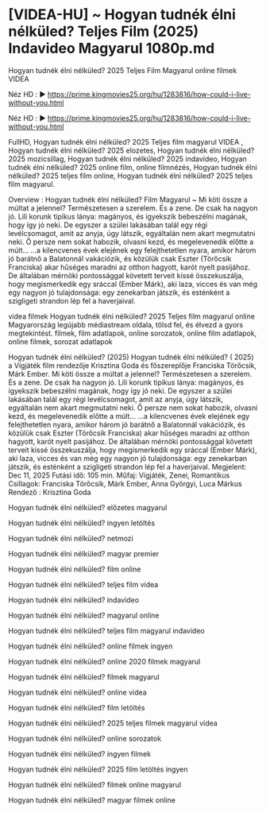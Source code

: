#  [VIDEA-HU] ~ Hogyan tudnék élni nélküled? Teljes Film (2025) Indavideo Magyarul 1080p.md

Hogyan tudnék élni nélküled? 2025 Teljes Film Magyarul online filmek VIDEA

Néz HD : ▶️ https://prime.kingmovies25.org/hu/1283816/how-could-i-live-without-you.html

Néz HD : ▶️ https://prime.kingmovies25.org/hu/1283816/how-could-i-live-without-you.html

FullHD, Hogyan tudnék élni nélküled? 2025 Teljes film magyarul VIDEA , Hogyan tudnék élni nélküled? 2025 elozetes, Hogyan tudnék élni nélküled? 2025 mozicsillag, Hogyan tudnék élni nélküled? 2025 indavideo, Hogyan tudnék élni nélküled? 2025 online film, online filmnézés, Hogyan tudnék élni nélküled? 2025 teljes film online, Hogyan tudnék élni nélküled? 2025 teljes film magyarul.

Overview : Hogyan tudnék élni nélküled? Film Magyarul ~ Mi köti össze a múltat a jelennel? Természetesen a szerelem. És a zene. De csak ha nagyon jó. Lili korunk tipikus lánya: magányos, és igyekszik bebeszélni magának, hogy így jó neki. De egyszer a szülei lakásában talál egy régi levélcsomagot, amit az anyja, úgy látszik, egyáltalán nem akart megmutatni neki. Ő persze nem sokat habozik, olvasni kezd, és megelevenedik előtte a múlt… …a kilencvenes évek elejének egy felejthetetlen nyara, amikor három jó barátnő a Balatonnál vakációzik, és közülük csak Eszter (Törőcsik Franciska) akar hűséges maradni az otthon hagyott, karót nyelt pasijához. De általában mérnöki pontossággal követett terveit kissé összekuszálja, hogy megismerkedik egy sráccal (Ember Márk), aki laza, vicces és van még egy nagyon jó tulajdonsága: egy zenekarban játszik, és esténként a szigligeti strandon lép fel a haverjaival.

videa filmek Hogyan tudnék élni nélküled? 2025 Teljes film magyarul online Magyarország legújabb médiastream oldala, tölsd fel, és élvezd a gyors megtekintést. filmek, film adatlapok, online sorozatok, online film adatlapok, online filmek, sorozat adatlapok

Hogyan tudnék élni nélküled? (2025)
Hogyan tudnék élni nélküled? ( 2025) a Vígjáték film rendezője Krisztina Goda és főszereplője Franciska Törőcsik, Márk Ember. Mi köti össze a múltat a jelennel? Természetesen a szerelem. És a zene. De csak ha nagyon jó. Lili korunk tipikus lánya: magányos, és igyekszik bebeszélni magának, hogy így jó neki. De egyszer a szülei lakásában talál egy régi levélcsomagot, amit az anyja, úgy látszik, egyáltalán nem akart megmutatni neki. Ő persze nem sokat habozik, olvasni kezd, és megelevenedik előtte a múlt… …a kilencvenes évek elejének egy felejthetetlen nyara, amikor három jó barátnő a Balatonnál vakációzik, és közülük csak Eszter (Törőcsik Franciska) akar hűséges maradni az otthon hagyott, karót nyelt pasijához. De általában mérnöki pontossággal követett terveit kissé összekuszálja, hogy megismerkedik egy sráccal (Ember Márk), aki laza, vicces és van még egy nagyon jó tulajdonsága: egy zenekarban játszik, és esténként a szigligeti strandon lép fel a haverjaival.
Megjelent: Dec 11, 2025
Futási idő: 105 min.
Műfaj: Vígjáték, Zenei, Romantikus
Csillagok: Franciska Törőcsik, Márk Ember, Anna Györgyi, Luca Márkus
Rendező : Krisztina Goda

Hogyan tudnék élni nélküled? előzetes magyarul

Hogyan tudnék élni nélküled? ingyen letöltés

Hogyan tudnék élni nélküled? netmozi

Hogyan tudnék élni nélküled? magyar premier

Hogyan tudnék élni nélküled? film online

Hogyan tudnék élni nélküled? teljes film videa

Hogyan tudnék élni nélküled? indavideo

Hogyan tudnék élni nélküled? magyarul online

Hogyan tudnék élni nélküled? teljes film magyarul indavideo

Hogyan tudnék élni nélküled? online filmek ingyen

Hogyan tudnék élni nélküled? online 2020 filmek magyarul

Hogyan tudnék élni nélküled? filmek magyarul

Hogyan tudnék élni nélküled? online videa

Hogyan tudnék élni nélküled? film letöltés

Hogyan tudnék élni nélküled? 2025 teljes filmek magyarul videa

Hogyan tudnék élni nélküled? online sorozatok

Hogyan tudnék élni nélküled? ingyen filmek

Hogyan tudnék élni nélküled? 2025 film letöltés ingyen

Hogyan tudnék élni nélküled? filmek online magyarul

Hogyan tudnék élni nélküled? magyar filmek online

